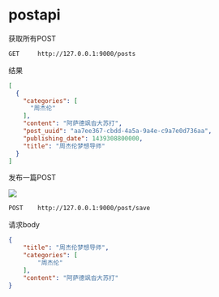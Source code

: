# postapi

获取所有POST

```sh
GET		http://127.0.0.1:9000/posts
```

结果

```json
[
  {
    "categories": [
      "周杰伦"
    ],
    "content": "阿萨德飒沓大苏打",
    "post_uuid": "aa7ee367-cbdd-4a5a-9a4e-c9a7e0d736aa",
    "publishing_date": 1439308800000,
    "title": "周杰伦梦想导师"
  }
]
```

发布一篇POST

![](http://i.imgur.com/ZzY1FIC.png)

```sh
POST	http://127.0.0.1:9000/post/save
```

请求body

```json
{
    "title": "周杰伦梦想导师", 
    "categories": [
        "周杰伦"
    ], 
    "content": "阿萨德飒沓大苏打"
}
```


